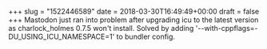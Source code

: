 +++
slug = "1522446589"
date = 2018-03-30T16:49:49+00:00
draft = false
+++
Mastodon just ran into problem after upgrading icu to the latest version as charlock_holmes 0.7.5 won't install. Solved by adding '--with-cppflags=-DU_USING_ICU_NAMESPACE=1' to bundler config.